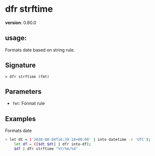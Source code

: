 # dfr strftime

**version**: 0.80.0

## **usage**:

Formats date based on string rule.

## Signature

`> dfr strftime (fmt)`

## Parameters

- `fmt`: Format rule

## Examples

Formats date

```bash
> let dt = ('2020-08-04T16:39:18+00:00' | into datetime -z 'UTC');
    let df = ([$dt $dt] | dfr into-df);
    $df | dfr strftime "%Y/%m/%d"
```

